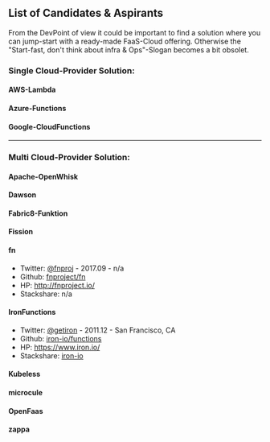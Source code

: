 ## List of Candidates & Aspirants

From the DevPoint of view it could be important to find a solution where you can jump-start with a ready-made FaaS-Cloud offering. Otherwise the "Start-fast, don't think about infra & Ops"-Slogan becomes a bit obsolet.

### Single Cloud-Provider Solution:
#### AWS-Lambda
#### Azure-Functions
#### Google-CloudFunctions

---

### Multi Cloud-Provider Solution:
#### Apache-OpenWhisk
#### Dawson
#### Fabric8-Funktion
#### Fission
#### fn
- Twitter: [@fnproj](https://twitter.com/fnproj) - 2017.09 - n/a
- Github: [fnproject/fn](https://github.com/fnproject/fn)
- HP: http://fnproject.io/
- Stackshare: n/a
#### IronFunctions
- Twitter: [@getiron](https://twitter.com/getiron) - 2011.12 - San Francisco, CA
- Github: [iron-io/functions](https://github.com/iron-io/functions)
- HP: https://www.iron.io/
- Stackshare: [iron-io](https://stackshare.io/iron-io)
#### Kubeless
#### microcule
#### OpenFaas
#### zappa
